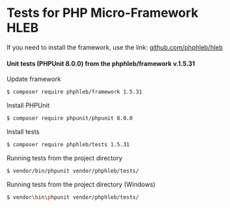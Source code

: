 Tests for PHP Micro-Framework HLEB
=====================

 If you need to install the framework, use the link: [github.com/phphleb/hleb](https://github.com/phphleb/hleb) 
 
 
 #### Unit tests (PHPUnit 8.0.0) from the phphleb/framework v.1.5.31

Update framework

```bash
$ composer require phphleb/framework 1.5.31
```

Install PHPUnit

```bash
$ composer require phpunit/phpunit 8.0.0
```

Install tests

```bash
$ composer require phphleb/tests 1.5.31
```

Running tests from the project directory

```bash
$ vendor/bin/phpunit vendor/phphleb/tests/
```

Running tests from the project directory (Windows)

```bash
$ vendor\bin\phpunit vendor/phphleb/tests/
```
